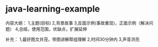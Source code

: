# java-learning-example

内容大纲：
1,主题(目标)
2,背景故事
3,反面示例(事故重现)，正面示例（解决问题）
4,总结，使用范围，优缺点，扩展延伸

补充：
1,最好图文并茂，带图讲解帮组理解
2,时间30分钟内
3,声音洪亮
